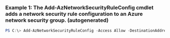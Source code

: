 ### Example 1: The Add-AzNetworkSecurityRuleConfig cmdlet adds a network security rule configuration to an Azure network security group. (autogenerated)
```powershell
PS C:\> Add-AzNetworkSecurityRuleConfig -Access Allow -DestinationAddressPrefix * -DestinationPortRange 3389 -Direction Inbound -Name rdp-rule -NetworkSecurityGroup $networkSecurityGroup -Priority 1 -Protocol Tcp -SourceAddressPrefix Internet -SourcePortRange *
```

